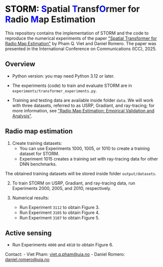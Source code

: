 # <span style="color:black">STORM</span>: <span style="color:blue">S</span>patial <span style="color:blue">T</span>ransf<span style="color:blue">O</span>rmer for <span style="color:blue">R</span>adio <span style="color:blue">M</span>ap Estimation

This repository contains the implementation of STORM and the code to reproduce the numerical experiments of the paper ["Spatial Transformer for Radio Map Estimation"](https://arxiv.org/abs/2411.01211) by Pham Q. Viet and Daniel Romero. The paper was presented in the International Conference on Communications (ICC), 2025.



## Overview
- Python version: you may need Python 3.12 or later.

- The experiments (code) to train and evaluate STORM are in `experiments/transformer_experiments.py`.

- Training and testing data are available inside folder `data`. We will work with three datasets, referred to as USRP, Gradiant, and ray-tracing; for more information, see ["Radio Map Estimation: Empirical Validation and Analysis"](https://arxiv.org/pdf/2310.11036).

## Radio map estimation
1. Create training datasets:
    - You can use Experiments 1000, 1005, or 1010 to create a training dataset for STORM.
    - Experiment 1015 creates a training set with ray-tracing data for other DNN benchmarks.

The obtained training datasets will be stored inside folder `output/datasets`.

2. To train STORM on USRP, Gradiant, and ray-tracing data, run Experiments 2000, 2005, and 2010, respectively.

3. Numerical results:
    - Run Experiment `3112` to obtain Figure 3.
    - Run Experiment `3105` to obtain Figure 4.
    - Run Experiment `3107` to obtain Figure 5.

## Active sensing
- Run Experiments `4000` and `4010` to obtain Figure 6.

Contact:
    - Viet Pham: viet.q.pham@uia.no
    - Daniel Romero: daniel.romero@uia.no
